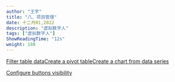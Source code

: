 ```yaml
---
author: "王宇"
title: "八、项目管理"
date: 十二月01,2022
description: "虚拟数字人"
tags: ["虚拟数字人"]
ShowReadingTime: "12s"
weight: 188
---
```

[Filter table data](#)[Create a pivot table](#)[Create a chart from data series](#)

[Configure buttons visibility](/users/tfac-settings.action)